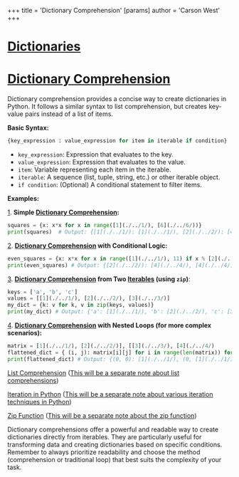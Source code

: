 +++
 title = 'Dictionary Comprehension'
[params]
	author = 'Carson West'
+++
# [Dictionaries](./../dictionaries/)
# [Dictionary Comprehension](./../dictionary-comprehension/) 
Dictionary comprehension provides a concise way to create dictionaries in Python.  It follows a similar syntax to list comprehension, but creates key-value pairs instead of a list of items.

**Basic Syntax:**

```python
{key_expression : value_expression for item in iterable if condition} 
```

* `key_expression`:  Expression that evaluates to the key.
* `value_expression`: Expression that evaluates to the value.
* `item`: Variable representing each item in the iterable.
* `iterable`:  A sequence (list, tuple, string, etc.) or other iterable object.
* `if condition`: (Optional) A conditional statement to filter items.


**Examples:**

[1](./../1/). **Simple [Dictionary Comprehension](./../dictionary-comprehension/):**

```python
squares = {x: x*x for x in range([1](./../1/), [6](./../6/))} 
print(squares)  # Output: {[1](./../1/): [1](./../1/), [2](./../2/): [4](./../4/), [3](./../3/): 9, [4](./../4/): 16, [5](./../5/): 25}
```

[2](./../2/). **[Dictionary Comprehension](./../dictionary-comprehension/) with Conditional Logic:**

```python
even_squares = {x: x*x for x in range([1](./../1/), 11) if x % [2](./../2/) == 0}
print(even_squares) # Output: {[2](./../2/): [4](./../4/), [4](./../4/): 16, [6](./../6/): 36, 8: 64, 10: 100}
```

[3](./../3/). **[Dictionary Comprehension](./../dictionary-comprehension/) from Two [Iterables](./../iterables/) (using `zip`)**:

```python
keys = ['a', 'b', 'c']
values = [[1](./../1/), [2](./../2/), [3](./../3/)]
my_dict = {k: v for k, v in zip(keys, values)}
print(my_dict) # Output: {'a': [1](./../1/), 'b': [2](./../2/), 'c': [3](./../3/)}

```

[4](./../4/). **[Dictionary Comprehension](./../dictionary-comprehension/) with Nested Loops (for more complex scenarios):**

```python
matrix = [1](./../1/), [2](./../2/)], [[3](./../3/), [4](./../4/)
flattened_dict = { (i, j): matrix[i][j] for i in range(len(matrix)) for j in range(len(matrix[0]))}
print(flattened_dict) # Output: {(0, 0): [1](./../1/), (0, [1](./../1/)): [2](./../2/), ([1](./../1/), 0): [3](./../3/), ([1](./../1/), [1](./../1/)): [4](./../4/)}
```

[List Comprehension](./../list-comprehension/)  ([This will be a separate note about list comprehensions](./../this-will-be-a-separate-note-about-list-comprehensions/))

[Iteration in Python](./../iteration-in-python/) ([This will be a separate note about various iteration techniques in Python](./../this-will-be-a-separate-note-about-various-iteration-techniques-in-python/))

[Zip Function](./../zip-function/) ([This will be a separate note about the zip function](./../this-will-be-a-separate-note-about-the-zip-function/))

Dictionary comprehensions offer a powerful and readable way to create dictionaries directly from iterables. They are particularly useful for transforming data and creating dictionaries based on specific conditions.  Remember to always prioritize readability and choose the method (comprehension or traditional loop) that best suits the complexity of your task.
